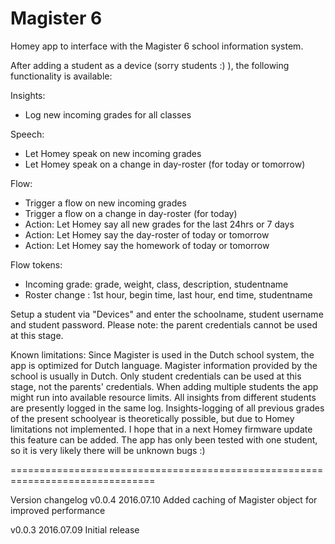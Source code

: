 # Magister 6

Homey app to interface with the Magister 6 school information system.

After adding a student as a device (sorry students :) ), the following
functionality is available:

Insights:
* Log new incoming grades for all classes

Speech:
* Let Homey speak on new incoming grades
* Let Homey speak on a change in day-roster (for today or tomorrow)

Flow:
* Trigger a flow on new incoming grades
* Trigger a flow on a change in day-roster (for today)
* Action: Let Homey say all new grades for the last 24hrs or 7 days
* Action: Let Homey say the day-roster of today or tomorrow
* Action: Let Homey say the homework of today or tomorrow

Flow tokens:
* Incoming grade: grade, weight, class, description, studentname
* Roster change : 1st hour, begin time, last hour, end time, studentname

Setup a student via "Devices" and enter the schoolname, student username and
student password. Please note: the parent credentials cannot be used at this stage.

Known limitations:
Since Magister is used in the Dutch school system, the app is optimized for Dutch
language. Magister information provided by the school is usually in Dutch.
Only student credentials can be used at this stage, not the parents' credentials.
When adding multiple students the app might run into available resource limits.
All insights from different students are presently logged in the same log.
Insights-logging of all previous grades of the present schoolyear is theoretically
possible, but due to Homey limitations not implemented. I hope that in a next
Homey firmware update this feature can be added. The app has only been tested
with one student, so it is very likely there will be unknown bugs :)

===============================================================================

Version changelog
v0.0.4 2016.07.10
Added caching of Magister object for improved performance

v0.0.3 2016.07.09
Initial release
